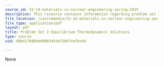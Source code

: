 ```yaml
---
course_id: 22-14-materials-in-nuclear-engineering-spring-2015
description: This resource contains information regarding problem set 3 solution.
file_location: /coursemedia/22-14-materials-in-nuclear-engineering-spring-2015/d0b417686bd46003493df2b6f4afbc6d_MIT22_14S15_Pset3Sol.pdf
file_type: application/pdf
layout: pdf
title: Problem Set 3 Equilibrium Thermodynamics Solutions
type: course
uid: d0b417686bd46003493df2b6f4afbc6d

---
```

None
